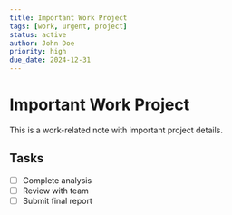 ```yaml
---
title: Important Work Project
tags: [work, urgent, project]
status: active
author: John Doe
priority: high
due_date: 2024-12-31
---
```


# Important Work Project

This is a work-related note with important project details.

## Tasks
- [ ] Complete analysis
- [ ] Review with team
- [ ] Submit final report